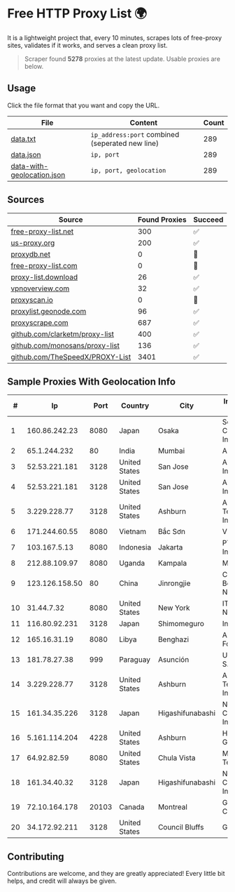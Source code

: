 
# Free HTTP Proxy List 🌍

It is a lightweight project that, every 10 minutes, scrapes lots of free-proxy sites, validates if it works, and serves a clean proxy list.


> Scraper found **5278** proxies at the latest update. Usable proxies are below.

## Usage

Click the file format that you want and copy the URL.


|File|Content|Count|
|----|-------|-----|
|[data.txt](https://raw.githubusercontent.com/themiralay/Proxy-List-World/master/data.txt)|`ip_address:port` combined (seperated new line)|289|
|[data.json](https://raw.githubusercontent.com/themiralay/Proxy-List-World/master/data.json)|`ip, port`|289|
|[data-with-geolocation.json](https://raw.githubusercontent.com/themiralay/Proxy-List-World/master/data-with-geolocation.json)|`ip, port, geolocation`|289|

## Sources

|Source|Found Proxies|Succeed|
|------|-------------|-------|
|[free-proxy-list.net](https://free-proxy-list.net)|300|✅|
|[us-proxy.org](https://www.us-proxy.org)|200|✅|
|[proxydb.net](http://proxydb.net)|0|🚫|
|[free-proxy-list.com](https://free-proxy-list.com/?page=&port=&type%5B%5D=http&type%5B%5D=https&up_time=0&search=Search)|0|🚫|
|[proxy-list.download](https://www.proxy-list.download/HTTP)|26|✅|
|[vpnoverview.com](https://vpnoverview.com/privacy/anonymous-browsing/free-proxy-servers)|32|✅|
|[proxyscan.io](https://www.proxyscan.io)|0|🚫|
|[proxylist.geonode.com](https://proxylist.geonode.com/api/proxy-list?limit=300&page=1&sort_by=lastChecked&sort_type=desc&protocols=http,https)|96|✅|
|[proxyscrape.com](https://api.proxyscrape.com/v2/?request=displayproxies&protocol=http&timeout=10000&country=all&ssl=all&anonymity=all)|687|✅|
|[github.com/clarketm/proxy-list](https://raw.githubusercontent.com/clarketm/proxy-list/master/proxy-list-raw.txt)|400|✅|
|[github.com/monosans/proxy-list](https://raw.githubusercontent.com/monosans/proxy-list/main/proxies/http.txt)|136|✅|
|[github.com/TheSpeedX/PROXY-List](https://raw.githubusercontent.com/TheSpeedX/PROXY-List/master/http.txt)|3401|✅|


## Sample Proxies With Geolocation Info

|#|Ip|Port|Country|City|Internet Service Provider|
|-|--|----|-------|----|-------------------------|
|1|160.86.242.23|8080|Japan|Osaka|Sony Network Communications Inc|
|2|65.1.244.232|80|India|Mumbai|Amazon.com|
|3|52.53.221.181|3128|United States|San Jose|Amazon.com, Inc.|
|4|52.53.221.181|3128|United States|San Jose|Amazon.com, Inc.|
|5|3.229.228.77|3128|United States|Ashburn|Amazon Technologies Inc.|
|6|171.244.60.55|8080|Vietnam|Bắc Sơn|VIETEL|
|7|103.167.5.13|8080|Indonesia|Jakarta|PT iForte Global Internet|
|8|212.88.109.97|8080|Uganda|Kampala|MTN Uganda|
|9|123.126.158.50|80|China|Jinrongjie|China Unicom Beijing Province Network|
|10|31.44.7.32|8080|United States|New York|ITGLOBAL.COM NL B.V.|
|11|116.80.92.231|3128|Japan|Shimomeguro|InfoSphere|
|12|165.16.31.19|8080|Libya|Benghazi|Aljeel Aljadeed For Technology|
|13|181.78.27.38|999|Paraguay|Asunción|Ufinet Paraguay S.A|
|14|3.229.228.77|3128|United States|Ashburn|Amazon Technologies Inc.|
|15|161.34.35.226|3128|Japan|Higashifunabashi|NTT PC Communications, Inc.|
|16|5.161.114.204|4228|United States|Ashburn|Hetzner Online GmbH|
|17|64.92.82.59|8080|United States|Chula Vista|Momentum Telecom, Inc.|
|18|161.34.40.32|3128|Japan|Higashifunabashi|NTT PC Communications, Inc.|
|19|72.10.164.178|20103|Canada|Montreal|GloboTech Communications|
|20|34.172.92.211|3128|United States|Council Bluffs|Google LLC|



## Contributing

Contributions are welcome, and they are greatly appreciated! Every
little bit helps, and credit will always be given.

